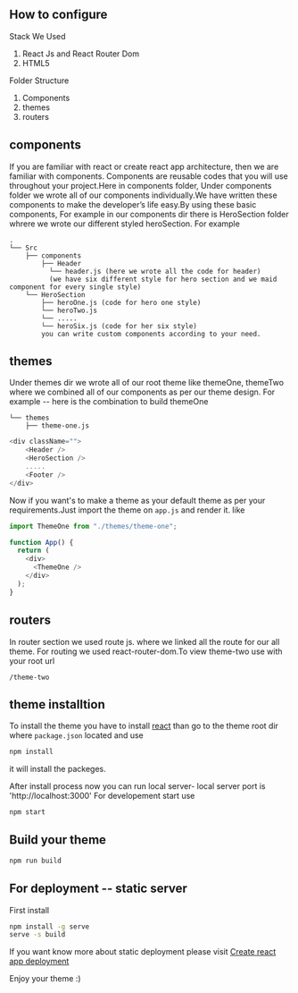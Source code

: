 ## How to configure

Stack We Used
1. React Js and React Router Dom 
2. HTML5

Folder Structure
1) Components
2) themes
3) routers

## components

If you are familiar with react or create react app architecture, then we are familiar with components.
Components are reusable codes that you will use throughout your project.Here in components folder,
Under components folder we wrote all of our components individually.We have written these components 
to make the developer’s life easy.By using these basic components, For example in our components dir 
there is HeroSection folder whrere we wrote our different styled heroSection.
For example

```text
.
└── Src
    ├── components
        ├── Header
          └── header.js (here we wrote all the code for header)
          (we have six different style for hero section and we maid component for every single style)
    └── HeroSection
        ├── heroOne.js (code for hero one style)
        └── heroTwo.js
        └── .....
        └── heroSix.js (code for her six style)
        you can write custom components according to your need.
```

## themes
Under themes dir we wrote all of our root theme like themeOne, themeTwo where we combined all of our components as per our theme design.
For example -- here is the combination to build themeOne
```text
└── themes
    ├── theme-one.js
```
```js
<div className="">
    <Header />
    <HeroSection />
    .....
    <Footer />
</div>
```
Now if you want's to make a theme as your default theme as per your requirements.Just import the theme on `app.js` and render it.
like
```js
import ThemeOne from "./themes/theme-one";

function App() {
  return (
    <div>
      <ThemeOne />
    </div>
  );
}
```

## routers
In router section we used route js. where we linked all the route for our all theme.
For routing we used react-router-dom.To view theme-two use with your root url
```text
/theme-two 
```

## theme installtion
To install the theme you have to install [react](https://create-react-app.dev/) than go to the theme root dir where `package.json` located and use
```bash
npm install
```
it will install the packeges.

After install process now you can run local server- local server port is 'http://localhost:3000'
For developement start use
```bash
npm start
```
## Build your theme
```bash
npm run build
```

## For deployment -- static server
First install
```bash
npm install -g serve
serve -s build
```
If you want know more about static deployment please visit [Create react app deployment](https://create-react-app.dev/docs/deployment)

Enjoy your theme :) 